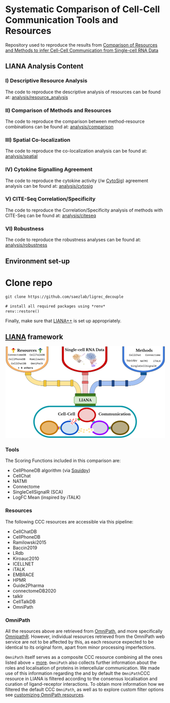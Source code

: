 # Systematic Comparison of Cell-Cell Communication Tools and Resources

Repository used to reproduce the results from [Comparison of Resources and Methods to infer Cell-Cell Communication from Single-cell RNA Data](https://www.biorxiv.org/content/10.1101/2021.05.21.445160v1)


## LIANA Analysis Content

### I) Descriptive Resource Analysis
The code to reproduce the descriptive analysis of resources can be found at:
[analysis/resource_analysis](https://github.com/saezlab/ligrec_decouple/tree/main/analysis/resource_analysis)

### II) Comparison of Methods and Resources
The code to reproduce the comparison between method-resource combinations can be found at:
[analysis/comparison](https://github.com/saezlab/ligrec_decouple/tree/main/analysis/comparison)

### III) Spatial Co-localization
The code to reproduce the co-localization analysis can be found at:
[analysis/spatial](https://github.com/saezlab/ligrec_decouple/tree/main/analysis/spatial)

### IV) Cytokine Signalling Agreement
The code to reproduce the cytokine activity (/w [CytoSig]()) agreement analysis can be found at:
[analysis/cytosig](https://github.com/saezlab/ligrec_decouple/tree/main/analysis/cytosig)

### V) CITE-Seq Correlation/Specificity
The code to reproduce the Correlation/Specificity analysis of methods with CITE-Seq can be found at:
[analysis/citeseq](https://github.com/saezlab/ligrec_decouple/tree/main/analysis/citeseq)

### VI) Robustness
The code to reproduce the robustness analyses can be found at:
[analysis/robustness](https://github.com/saezlab/ligrec_decouple/tree/main/analysis/robustness)


## Environment set-up
# Clone repo
```{bash}
git clone https://github.com/saezlab/ligrec_decouple
```

```{r}
# install all required packages using *renv*
renv::restore()
```
Finally, make sure that [LIANA++](https://saezlab.github.io/liana/articles/liana_devel.html) is set up appropriately.


## [LIANA](https://github.com/saezlab/liana) framework
  
![landingpage](ligrec_pipe.png)
  
### Tools

The Scoring Functions included in this comparison are:

- CellPhoneDB algorithm (via [Squidpy](https://squidpy.readthedocs.io/en/latest/))
- CellChat
- NATMI
- Connectome
- SingleCellSignalR (SCA)
- LogFC Mean (inspired by iTALK)
  
  
### Resources

The following CCC resources are accessible via this pipeline:

- CellChatDB
- CellPhoneDB
- Ramilowski2015
- Baccin2019
- LRdb
- Kiroauc2010
- ICELLNET
- iTALK
- EMBRACE
- HPMR
- Guide2Pharma
- connectomeDB2020
- talklr
- CellTalkDB
- OmniPath
  
  
### OmniPath
  
All the resources above are retrieved from [OmniPath](https://omnipathdb.org/),
and more specifically [OmnipathR](https://github.com/saezlab/OmnipathR).
However, individual resources retrieved from the OmniPath web service are not to be
affected by this, as each resource expected to be identical to its original form, apart from minor processing imperfections.
  
`OmniPath` itself serves as a composite CCC resource combining all the ones listed
above + [more](https://doi.org/10.15252/msb.20209923). `OmniPath` also collects
further information about the roles and localisation of proteins in intercellular communication.
We made use of this information regarding the and by default the `OmniPath`CCC
resource in LIANA is filtered according to the consensus localisation and curation of
ligand-receptor interactions. To obtain more information how we filtered the default CCC `OmniPath`,
as well as to explore custom filter options see [customizing OmniPath resources](https://saezlab.github.io/liana/articles/liana_custom_op.html). 

